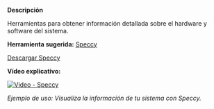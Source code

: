 **Descripción**

Herramientas para obtener información detallada sobre el hardware y software del sistema.

**Herramienta sugerida:**  [Speccy](https://www.ccleaner.com/speccy)

[Descargar Speccy](https://www.ccleaner.com/speccy/download)

**Vídeo explicativo:**

  [![Video - Speccy](https://img.youtube.com/vi/7QmCUDHpNzE/0.jpg)](https://www.youtube.com/watch?v=7QmCUDHpNzE)

_Ejemplo de uso: Visualiza la información de tu sistema con Speccy._